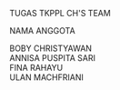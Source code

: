 TUGAS TKPPL CH'S TEAM
 
NAMA ANGGOTA

BOBY CHRISTYAWAN<br>
ANNISA PUSPITA SARI<br>	
FINA RAHAYU	<br>
ULAN MACHFRIANI <br>
